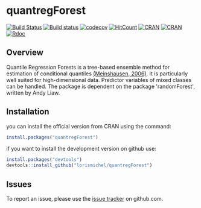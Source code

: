 # quantregForest 
 
[![Build Status](https://travis-ci.org/lorismichel/quantregForest.svg?branch=master)](https://travis-ci.org/lorismichel/quantregForest)
[![Build status](https://ci.appveyor.com/api/projects/status/8ea2sqbnfq9rsu1s/branch/master?svg=true)](https://ci.appveyor.com/project/lorismichel/quantregforest/branch/master)
[![codecov](https://codecov.io/gh/lorismichel/quantregForest/branch/master/graph/badge.svg)](https://codecov.io/gh/lorismichel/quantregForest)
[![HitCount](http://hits.dwyl.io/lorismichel/quantregForest.svg)](http://hits.dwyl.io/lorismichel/quantregForest)
[![CRAN](http://www.r-pkg.org/badges/version-ago/quantregForest)](http://www.r-pkg.org/badges/version-ago/quantregForest)
[![CRAN](http://cranlogs.r-pkg.org/badges/quantregForest)](http://cranlogs.r-pkg.org/badges/quantregForest)
[![Rdoc](http://www.rdocumentation.org/badges/version/quantregForest)](http://www.rdocumentation.org/packages/quantregForest)
## Overview
Quantile Regression Forests is a tree-based ensemble
method for estimation of conditional quantiles [(Meinshausen, 2006)](http://stat.ethz.ch/~nicolai/quantregforests.pdf). It is
particularly well suited for high-dimensional data. Predictor
variables of mixed classes can be handled. The package is
dependent on the package 'randomForest', written by Andy Liaw.

## Installation

you can install the official version from CRAN using the command:

``` r
install.packages("quantregForest")
```

if you want to install the development version  on github use:

``` r
install.packages("devtools")
devtools::install_github("lorismichel/quantregForest")
```

## Issues

To report an issue, please use the [issue tracker](http://github.com/lorismichel/quantregForest/issues) on github.com.
